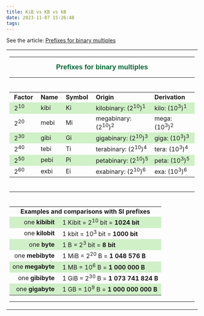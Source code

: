 ```yaml
---
title: KiB vs KB vs kB
date: 2023-11-07 15:26:48
tags:
---
```



See the article: [Prefixes for binary multiples](https://physics.nist.gov/cuu/Units/binary.html)

<table border="0" cellspacing="0" cellpadding="3">
<tbody><tr>
<td colspan="5">
<center>
<hr noshade="" size="2"><b><font face="Myriad Roman,Syntax,Arial,Helvetica"><font color="#006633"><font size="+1">Prefixes
for binary multiples</font></font></font></b>
<hr></center>
</td>
</tr>

<tr>
<td colspan="5">
<table border="0" cellspacing="0" cellpadding="3">
<tbody><tr>
<td><b>&nbsp;Factor&nbsp;</b></td>

<td><b>Name&nbsp;</b></td>

<td><b>Symbol&nbsp;</b></td>

<td><b>Origin</b></td>

<td><b>Derivation&nbsp;</b></td>
</tr>

<tr bgcolor="#D0F0C8">
<td>&nbsp;2<sup>10</sup></td>

<td>kibi</td>

<td>Ki</td>

<td>kilobinary: (2<sup>10</sup>)<sup>1</sup></td>

<td>kilo: (10<sup>3</sup>)<sup>1</sup></td>
</tr>

<tr>
<td>&nbsp;2<sup>20</sup></td>

<td>mebi</td>

<td>Mi</td>

<td>megabinary: (2<sup>10</sup>)<sup>2&nbsp;</sup></td>

<td>mega: (10<sup>3</sup>)<sup>2</sup></td>
</tr>

<tr bgcolor="#D0F0C8">
<td>&nbsp;2<sup>30</sup></td>

<td>gibi</td>

<td>Gi</td>

<td>gigabinary: (2<sup>10</sup>)<sup>3</sup></td>

<td>giga: (10<sup>3</sup>)<sup>3</sup></td>
</tr>

<tr>
<td>&nbsp;2<sup>40</sup></td>

<td>tebi</td>

<td>Ti</td>

<td>terabinary: (2<sup>10</sup>)<sup>4</sup></td>

<td>tera: (10<sup>3</sup>)<sup>4</sup></td>
</tr>

<tr bgcolor="#D0F0C8">
<td>&nbsp;2<sup>50</sup></td>

<td>pebi</td>

<td>Pi</td>

<td>petabinary: (2<sup>10</sup>)<sup>5</sup></td>

<td>peta: (10<sup>3</sup>)<sup>5</sup></td>
</tr>

<tr>
<td>&nbsp;2<sup>60</sup></td>

<td>exbi</td>

<td>Ei</td>

<td>exabinary: (2<sup>10</sup>)<sup>6</sup></td>

<td>exa: (10<sup>3</sup>)<sup>6</sup></td>
</tr>
</tbody></table>
</td>
</tr>

<tr>
<td colspan="5">
<hr noshade="" size="1"></td>
</tr>

<tr>
<td align="CENTER" colspan="5">
<table border="0" cellspacing="0" cellpadding="3" width="100%">
<tbody><tr>
<td align="CENTER" colspan="2"><b>Examples and comparisons with SI prefixes</b></td>
</tr>

<tr>
<td align="RIGHT" bgcolor="#D0F0C8">one <b>kibibit</b></td>

<td bgcolor="#D0F0C8">&nbsp;1 Kibit = 2<sup>10</sup> bit = <b>1024 bit</b></td>
</tr>

<tr>
<td align="RIGHT">one <b>kilobit</b></td>

<td>&nbsp;1 kbit = 10<sup>3</sup> bit = <b>1000 bit</b></td>
</tr>

<tr>
  <td align="RIGHT" bgcolor="#D0F0C8">one <strong>byte</strong></td>
	<td bgcolor="#D0F0C8">&nbsp;1 B = 2<sup>3</sup> bit = <strong>8 bit</strong></td>
</tr>
<tr>
<td align="RIGHT">one <b>mebibyte</b></td>

<td>&nbsp;1 MiB = 2<sup>20</sup> B = <b>1 048 576 B</b></td>
</tr>

<tr>
<td align="RIGHT" bgcolor="#D0F0C8">one <b>megabyte</b></td>

<td bgcolor="#D0F0C8">&nbsp;1 MB = 10<sup>6</sup> B = <b>1 000 000 B</b></td>
</tr>

<tr>
<td align="RIGHT">one <b>gibibyte</b></td>

<td>&nbsp;1 GiB = 2<sup>30</sup> B = <b>1 073 741 824
B</b></td>
</tr>

<tr>
<td align="RIGHT" bgcolor="#D0F0C8">one <b>gigabyte</b></td>

<td bgcolor="#D0F0C8">&nbsp;1 GB = 10<sup>9</sup> B = <b>1 000 000 000 B</b></td>
</tr>
</tbody></table>

<hr noshade="" size="1"></td>
</tr>
</tbody></table>